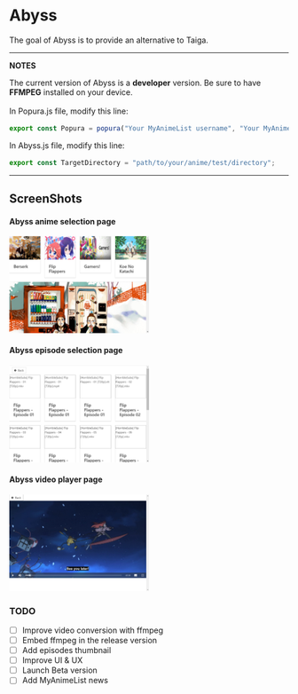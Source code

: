 # Abyss

The goal of Abyss is to provide an alternative to Taiga.

---
**NOTES**

The current version of Abyss is a **developer** version.
Be sure to have **FFMPEG** installed on your device.
<br />
<br />
In Popura.js file, modify this line:
```javascript
export const Popura = popura("Your MyAnimeList username", "Your MyAnimeList password");
```
In Abyss.js file, modify this line:
```javascript
export const TargetDirectory = "path/to/your/anime/test/directory";

```
---

## ScreenShots

#### Abyss anime selection page

<img src="https://github.com/SSebigo/abyss/blob/master/screenshots/abyss_home.PNG" width="50%">

#### Abyss episode selection page

<img src="https://github.com/SSebigo/abyss/blob/master/screenshots/abyss_episode_selection.PNG" width="50%">

#### Abyss video player page

<img src="https://github.com/SSebigo/abyss/blob/master/screenshots/abyss_player.PNG" width="50%">

### TODO

- [ ] Improve video conversion with ffmpeg
- [ ] Embed ffmpeg in the release version
- [ ] Add episodes thumbnail
- [ ] Improve UI & UX
- [ ] Launch Beta version
- [ ] Add MyAnimeList news
